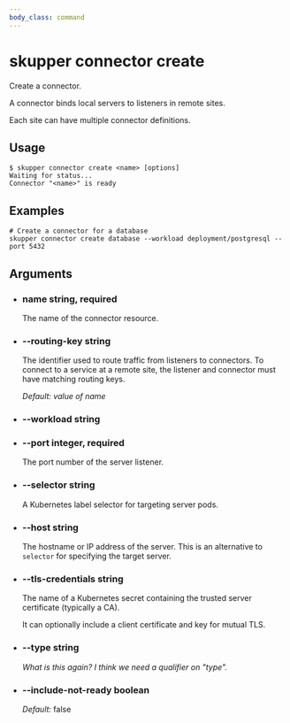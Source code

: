 ```yaml
---
body_class: command
---
```


# skupper connector create

Create a connector.

A connector binds local servers to listeners in remote
sites.

Each site can have multiple connector definitions.

## Usage

~~~ shell
$ skupper connector create <name> [options]
Waiting for status...
Connector "<name>" is ready
~~~

## Examples

~~~
# Create a connector for a database
skupper connector create database --workload deployment/postgresql --port 5432
~~~

## Arguments

- <h3 id="name">name <span class="argument-info">string, required</span></h3>

  The name of the connector resource.

- <h3 id="--routing-key">--routing-key <span class="argument-info">string</span></h3>

  The identifier used to route traffic from listeners to
  connectors.  To connect to a service at a remote site, the
  listener and connector must have matching routing keys.

  _Default:_ _value of name_

- <h3 id="--workload">--workload <span class="argument-info">string</span></h3>

- <h3 id="--port">--port <span class="argument-info">integer, required</span></h3>

  The port number of the server listener.

- <h3 id="--selector">--selector <span class="argument-info">string</span></h3>

  A Kubernetes label selector for targeting server pods.

- <h3 id="--host">--host <span class="argument-info">string</span></h3>

  The hostname or IP address of the server.  This is an
  alternative to `selector` for specifying the target
  server.

- <h3 id="--tls-credentials">--tls-credentials <span class="argument-info">string</span></h3>

  The name of a Kubernetes secret containing the trusted
  server certificate (typically a CA).
  
  It can optionally include a client certificate and key for
  mutual TLS.

- <h3 id="--type">--type <span class="argument-info">string</span></h3>

  _What is this again?  I think we need a qualifier on "type"._

- <h3 id="--include-not-ready">--include-not-ready <span class="argument-info">boolean</span></h3>

  _Default:_ false
